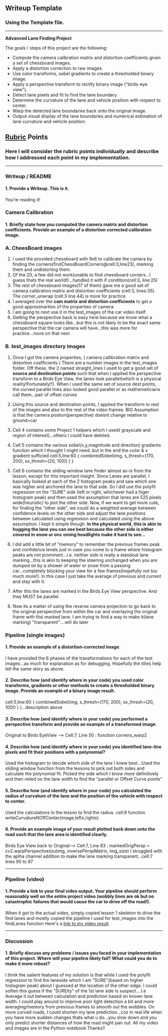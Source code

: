 ## Writeup Template

### Using the Template file.

---

**Advanced Lane Finding Project**

The goals / steps of this project are the following:

* Compute the camera calibration matrix and distortion coefficients given a set of chessboard images.
* Apply a distortion correction to raw images.
* Use color transforms, sobel gradients to create a thresholded binary image.
* Apply a perspective transform to rectify binary image ("birds-eye view").
* Detect lane pixels and fit to find the lane boundary.
* Determine the curvature of the lane and vehicle position with respect to center.
* Warp the detected lane boundaries back onto the original image.
* Output visual display of the lane boundaries and numerical estimation of lane curvature and vehicle position.

[//]: # (Image References)

[image1]: ./examples/undistort_output.png "Undistorted"
[image2]: ./test_images/test1.jpg "Road Transformed"
[image3]: ./examples/binary_combo_example.jpg "Binary Example"
[image4]: ./examples/warped_straight_lines.jpg "Warp Example"
[image5]: ./examples/color_fit_lines.jpg "Fit Visual"
[image6]: ./examples/example_output.jpg "Output"
[video1]: ./project_video.mp4 "Video"

## [Rubric](https://review.udacity.com/#!/rubrics/571/view) Points

### Here I will consider the rubric points individually and describe how I addressed each point in my implementation.  

---

### Writeup / README

#### 1. Provide a Writeup. This is it.

You're reading it!

### Camera Calibration

#### 1. Briefly state how you computed the camera matrix and distortion coefficients. Provide an example of a distortion corrected calibration image.

### A. CheesBoard images
1. I used the provided chessboard with 9x6 to calibrate the camera by finding the corners(findChessBoardCorners@cell:3,line23), marking them and undistorting them.
2. Of the 20, a few did not work(unable to find cheesboard corners...I guess thats the real world!)...handled it with if condition(cell:3, line:25)
3. The rest of chessboard images(17 of them) gave me a good set of camera calibration matrix and distortion coefficients (cell:3, lines:35). The corner_unwrap (cell:3 line 44) is more for practice.
4. I averaged over the <b>cam matrix and distortion coefficients</b> to get a good approximartion of the properties of camera
5. I am going to next use it in the test_images of the car video itself.
6. Getting the perspective back is easy here because we know what a chessboard square looks like...but this is not likely to be the exact same perspective that the car camera will have...this was more for practice...more on that next

### B. test_images directory images
1. Once I got the camera properties, ( camera callibration matrix and distortion coefficients ) There are a number images in the test_images folder. Off these, the 2 named straight_lines I used to get a good set of <b>source and destination points</b> such that when I applied the perspective transform to a Birds Eye View, the lanes look parallel(which is a physical reality!Fortunately!!). When I used the same set of source dest points, the curved parallel lines also looked good parallel or as mathemeticians call them...pair of offset curves
2. Using this source and destination points, I applied the transform to rest of the images and also to the rest of the video frames. BIG Assumption is that the camera postion(perspective) doesnt change relative to ground+car 
3. Cell 4 contains some Project 1 helpers which I used( grayscale and region of interest)...others I could have deleted.
4. Cell 5 contains the various sobel(x,y,magnitude and direction) gradients function which I thought I might need..but in the end the color & x gradient sufficied cell:5,line:60 { combinedSobel(img, s_thresh=(170, 200), sx_thresh=(20, 100)) ) }

5. Cell 6 contains the sliding window lane finder almost as-is from the lesson, except for this important insight. Since Lanes are parallel, I basically looked at each of the 2 histogram peaks and saw which one was higher and anchored the lane to that side. So I did use the polyfit regression on the "SURE" side (left or right, whichever had a higer histogram peak) and then used the assumption that lanes are 525 pixels wide(heuristic) to plot the other side. Now, if we want to get more cute, for finding the "other side", we could do a weighted average between confidence levels on the other side and adjust the lane positions between calculated using regression and calculated using the above assumption. I kept it simple though. <b>In the physical world, this is akin to hugging the lane you can see best because the other side is either covered in snow or onc oming headlights make it hard to see...</b>
6. I did add a little bit of "memory" to remember the previous frames peak and confidence levels just in case you come to a frame where histogram peaks are not prominent...i.e. neither side is really a standout lane marking...this is akin to keeping the steering unchanged when you are dumped on by a shower of water or snow from a passing car...completely blocking your view for a few frames(hopefully not too much more!). In this case I just take the average of previous and current and stay with it. 
7. After this the lanes are marked in the Birds Eye View perspective. And they MUST be parallel.
8. Now its a matter of using the reverse camera projection to go back to the original perspective from within the car and overlaying the original frame with thsi marked lane. I am trying to find a way to make it(lane marking) "transparent"....will do later
### Pipeline (single images)

#### 1. Provide an example of a distortion-corrected image.

I have provided the 6 phases of the transformations for each of the test images...as much for explanation as for debugging.
Hopefully the titles help tell the same story as above.

#### 2. Describe how (and identify where in your code) you used color transforms, gradients or other methods to create a thresholded binary image.  Provide an example of a binary image result.
cell:5,line:60 { combinedSobel(img, s_thresh=(170, 200), sx_thresh=(20, 100)) ) }...description above

#### 3. Describe how (and identify where in your code) you performed a perspective transform and provide an example of a transformed image.
Original to Birds EyeView --> Cell:7, Line 50 : function corners_warp2

#### 4. Describe how (and identify where in your code) you identified lane-line pixels and fit their positions with a polynomial?
Used the histogram to decide which side of the lane I knew best...Used the sliding window function from the lessons to pick out both sides and calculate the polynomial fit. Picked the side which I know more definitively and then relied on the lane width to find the "parallel or Offset Curve points"

#### 5. Describe how (and identify where in your code) you calculated the radius of curvature of the lane and the position of the vehicle with respect to center.
Used the calculations in the lesson to find the radius. cell:8 function writeCurvatureNOffCenter(image,leftx,rightx)


#### 6. Provide an example image of your result plotted back down onto the road such that the lane area is identified clearly.
Birds Eye View back to Original--> Cell:7, Line 83 : markedOrigPersp = cv2.warpPerspective(outimg, inversePerspMatrix, img_size)
I struggled with the aplha channel addition to make the lane marking transparent...cell:7 lines 95 to 97

---

### Pipeline (video)

#### 1. Provide a link to your final video output.  Your pipeline should perform reasonably well on the entire project video (wobbly lines are ok but no catastrophic failures that would cause the car to drive off the road!).
When it got to the actual video, simply copied lesson 1 skeleton to drive the find lanes and mostly copied the pipeline I used for test_images into the findLanes function
Here's a [link to my video result](./pv1.mp4)

---

### Discussion

#### 1. Briefly discuss any problems / issues you faced in your implementation of this project.  Where will your pipeline likely fail?  What could you do to make it more robust?

I think the salient features of my solution is that while I used the polyfit regression to find the laneside which I am "SURE"(based on higher histogram peak) about I guessed at the location of the other edge. I could soften this guess if the "SUREity" of the 1st lane side is suspect....I.e Average it out between calculation and prediction based on known lane width. 
I could play around to improve poor light detection a bit and more averaging/memory from previous frames to smooth out the wobbles. On more curved roads, I could shorten my lane prediction...coz in real life when you have more sudden changes thats what u do...you slow down and you only predict shorter distances of how the road might pan out.
All my video and images are in the Python notebook
Thanks!!
